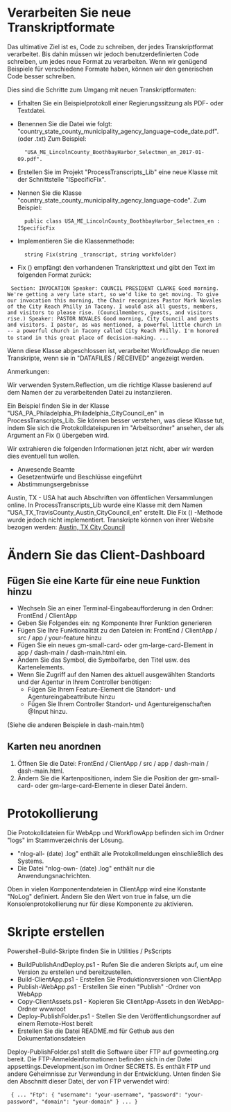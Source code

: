 <h1> Verarbeiten Sie neue Transkriptformate </h1>
<p> Das ultimative Ziel ist es, Code zu schreiben, der jedes Transkriptformat verarbeitet. Bis dahin müssen wir jedoch benutzerdefinierten Code schreiben, um jedes neue Format zu verarbeiten. Wenn wir genügend Beispiele für verschiedene Formate haben, können wir den generischen Code besser schreiben. </p>

<p> Dies sind die Schritte zum Umgang mit neuen Transkriptformaten: </p>

<ul>
<li>
<p> Erhalten Sie ein Beispielprotokoll einer Regierungssitzung als PDF- oder Textdatei. </p>
</li>
<li>
<p> Benennen Sie die Datei wie folgt: "country_state_county_municipality_agency_language-code_date.pdf". (oder .txt) Zum Beispiel: </p>
<pre> <code> "USA_ME_LincolnCounty_BoothbayHarbor_Selectmen_en_2017-01-09.pdf".</code> </pre></li>
<li>
<p> Erstellen Sie im Projekt "ProcessTranscripts_Lib" eine neue Klasse mit der Schnittstelle "ISpecificFix". </p>
</li>
<li>
<p> Nennen Sie die Klasse "country_state_county_municipality_agency_language-code". Zum Beispiel: </p>
<pre> <code> public class USA_ME_LincolnCounty_BoothbayHarbor_Selectmen_en : ISpecificFix</code> </pre></li>
<li>
<p> Implementieren Sie die Klassenmethode: </p>
<pre> <code> string Fix(string _transcript, string workfolder)</code> </pre></li>
<li>
<p> Fix () empfängt den vorhandenen Transkripttext und gibt den Text im folgenden Format zurück: </p>
</li>
</ul><pre> <code>Section: INVOCATION Speaker: COUNCIL PRESIDENT CLARKE Good morning. We&#39;re getting a very late start, so we&#39;d like to get moving. To give our invocation this morning, the Chair recognizes Pastor Mark Novales of the City Reach Philly in Tacony. I would ask all guests, members, and visitors to please rise. (Councilmembers, guests, and visitors rise.) Speaker: PASTOR NOVALES Good morning, City Council and guests and visitors. I pastor, as was mentioned, a powerful little church in -- a powerful church in Tacony called City Reach Philly. I&#39;m honored to stand in this great place of decision-making. ...</code> </pre>
<p> Wenn diese Klasse abgeschlossen ist, verarbeitet WorkflowApp die neuen Transkripte, wenn sie in "DATAFILES / RECEIVED" angezeigt werden. </p>

<p> Anmerkungen: </p>

<p> Wir verwenden System.Reflection, um die richtige Klasse basierend auf dem Namen der zu verarbeitenden Datei zu instanziieren. </p>

<p> Ein Beispiel finden Sie in der Klasse "USA_PA_Philadelphia_Philadelphia_CityCouncil_en" in ProcessTranscripts_Lib. Sie können besser verstehen, was diese Klasse tut, indem Sie sich die Protokolldateispuren im "Arbeitsordner" ansehen, der als Argument an Fix () übergeben wird. </p>

<p> Wir extrahieren die folgenden Informationen jetzt nicht, aber wir werden dies eventuell tun wollen. </p>

<ul>
<li> Anwesende Beamte </li>
<li> Gesetzentwürfe und Beschlüsse eingeführt </li>
<li> Abstimmungsergebnisse </li>
</ul>
<p> Austin, TX - USA hat auch Abschriften von öffentlichen Versammlungen online. In ProcessTranscripts_Lib wurde eine Klasse mit dem Namen "USA_TX_TravisCounty_Austin_CityCouncil_en" erstellt. Die Fix () -Methode wurde jedoch nicht implementiert. Transkripte können von ihrer Website bezogen werden: <a href="https://www.austintexas.gov/department/city-council/council/council_meeting_info_center.htm">Austin, TX City Council</a> </p>
<h1> Ändern Sie das Client-Dashboard </h1><h2> Fügen Sie eine Karte für eine neue Funktion hinzu </h2>
<ul>
<li> Wechseln Sie an einer Terminal-Eingabeaufforderung in den Ordner: FrontEnd / ClientApp </li>
<li> Geben Sie Folgendes ein: ng Komponente Ihrer Funktion generieren </li>
<li> Fügen Sie Ihre Funktionalität zu den Dateien in: FrontEnd / ClientApp / src / app / your-feature hinzu </li>
<li> Fügen Sie ein neues gm-small-card- oder gm-large-card-Element in app / dash-main / dash-main.html ein. </li>
<li> Ändern Sie das Symbol, die Symbolfarbe, den Titel usw. des Kartenelements. </li>
<li> Wenn Sie Zugriff auf den Namen des aktuell ausgewählten Standorts und der Agentur in Ihrem Controller benötigen: 
<ul>
<li> Fügen Sie Ihrem Feature-Element die Standort- und Agentureingabeattribute hinzu </li>
<li> Fügen Sie Ihrem Controller Standort- und Agentureigenschaften @Input hinzu. </li>
</ul></li>
</ul>
<p> (Siehe die anderen Beispiele in dash-main.html) </p>
<h2> Karten neu anordnen </h2><ol>
<li> Öffnen Sie die Datei: FrontEnd / ClientApp / src / app / dash-main / dash-main.html. </li>
<li> Ändern Sie die Kartenpositionen, indem Sie die Position der gm-small-card- oder gm-large-card-Elemente in dieser Datei ändern. </li></ol><h1> Protokollierung </h1>
<p> Die Protokolldateien für WebApp und WorkflowApp befinden sich im Ordner "logs" im Stammverzeichnis der Lösung. </p>

<ul>
<li> "nlog-all- (date) .log" enthält alle Protokollmeldungen einschließlich des Systems. </li>
<li> Die Datei "nlog-own- (date) .log" enthält nur die Anwendungsnachrichten. </li>
</ul>
<p> Oben in vielen Komponentendateien in ClientApp wird eine Konstante "NoLog" definiert. Ändern Sie den Wert von true in false, um die Konsolenprotokollierung nur für diese Komponente zu aktivieren. </p>
<h1> Skripte erstellen </h1>
<p> Powershell-Build-Skripte finden Sie in Utilities / PsScripts </p>

<ul>
<li> BuildPublishAndDeploy.ps1 - Rufen Sie die anderen Skripts auf, um eine Version zu erstellen und bereitzustellen. </li>
<li> Build-ClientApp.ps1 - Erstellen Sie Produktionsversionen von ClientApp </li>
<li> Publish-WebApp.ps1 - Erstellen Sie einen "Publish" -Ordner von WebApp </li>
<li> Copy-ClientAssets.ps1 - Kopieren Sie ClientApp-Assets in den WebApp-Ordner wwwroot </li>
<li> Deploy-PublishFolder.ps1 - Stellen Sie den Veröffentlichungsordner auf einem Remote-Host bereit </li>
<li> Erstellen Sie die Datei README.md für Gethub aus den Dokumentationsdateien </li>
</ul>
<p> Deploy-PublishFolder.ps1 stellt die Software über FTP auf govmeeting.org bereit. Die FTP-Anmeldeinformationen befinden sich in der Datei appsettings.Development.json im Ordner SECRETS. Es enthält FTP und andere Geheimnisse zur Verwendung in der Entwicklung. Unten finden Sie den Abschnitt dieser Datei, der von FTP verwendet wird: </p>
<pre> <code>{ ... "Ftp": { "username": "your-username", "password": "your-password", "domain": "your-domain" } ... }</code> </pre>
